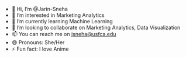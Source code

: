 - 👋 Hi, I’m @Jarin-Sneha
- 👀 I’m interested in Marketing Analytics
- 🌱 I’m currently learning Machine Learning
- 💞️ I’m looking to collaborate on Marketing Analytics, Data Visualization
- 📫 You can reach me on jsneha@usfca.edu
- 😄 Pronouns: She/Her
- ⚡ Fun fact: I love Anime

